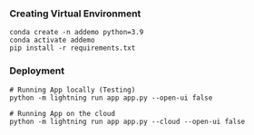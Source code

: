 

### Creating Virtual Environment

```
conda create -n addemo python=3.9
conda activate addemo
pip install -r requirements.txt
```

### Deployment

```
# Running App locally (Testing)
python -m lightning run app app.py --open-ui false

# Running App on the cloud 
python -m lightning run app app.py --cloud --open-ui false
```
